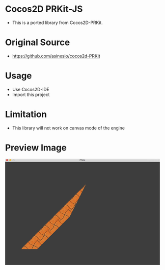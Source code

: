 Cocos2D PRKit-JS
================
- This is a ported library from Cocos2D-PRKit.

# Original Source
- https://github.com/asinesio/cocos2d-PRKit

# Usage
- Use Cocos2D-IDE
- Import this project

# Limitation
- This library will not work on canvas mode of the engine

# Preview Image
![](https://github.com/MSW9/PRKit-JS/blob/master/screenshot.png)

